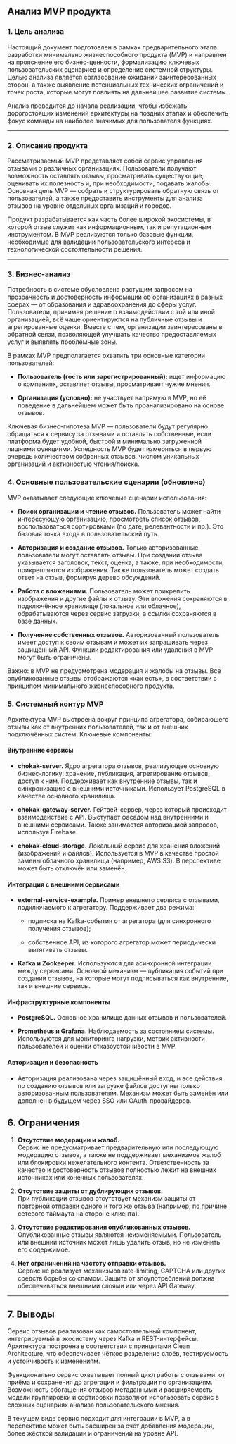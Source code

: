 
## Анализ MVP продукта

### 1. Цель анализа

Настоящий документ подготовлен в рамках предварительного этапа разработки минимально жизнеспособного продукта (MVP) и направлен на прояснение его бизнес-ценности, формализацию ключевых пользовательских сценариев и определение системной структуры. Целью анализа является согласование ожиданий заинтересованных сторон, а также выявление потенциальных технических ограничений и точек роста, которые могут повлиять на дальнейшее развитие системы.

Анализ проводится до начала реализации, чтобы избежать дорогостоящих изменений архитектуры на поздних этапах и обеспечить фокус команды на наиболее значимых для пользователя функциях.

---

### 2. Описание продукта

Рассматриваемый MVP представляет собой сервис управления отзывами о различных организациях. Пользователи получают возможность оставлять отзывы, просматривать существующие, оценивать их полезность и, при необходимости, подавать жалобы. Основная цель MVP — собрать и структурировать обратную связь от пользователей, а также предоставить инструменты для анализа отзывов на уровне отдельных организаций и городов.

Продукт разрабатывается как часть более широкой экосистемы, в которой отзыв служит как информационным, так и репутационным инструментом. В MVP реализуются только базовые функции, необходимые для валидации пользовательского интереса и технологической состоятельности решения.

---

### 3. Бизнес-анализ

Потребность в системе обусловлена растущим запросом на прозрачность и достоверность информации об организациях в разных сферах — от образования и здравоохранения до сферы услуг. Пользователи, принимая решение о взаимодействии с той или иной организацией, всё чаще ориентируются на публичные отзывы и агрегированные оценки. Вместе с тем, организации заинтересованы в обратной связи, позволяющей улучшать качество предоставляемых услуг и выявлять проблемные зоны.

В рамках MVP предполагается охватить три основные категории пользователей:

- **Пользователь (гость или зарегистрированный):** ищет информацию о компаниях, оставляет отзывы, просматривает чужие мнения.
    
- **Организация (условно):** не участвует напрямую в MVP, но её поведение в дальнейшем может быть проанализировано на основе отзывов.
    

Ключевая бизнес-гипотеза MVP — пользователи будут регулярно обращаться к сервису за отзывами и оставлять собственные, если платформа будет удобной, быстрой и минимально загруженной лишними функциями. Успешность MVP будет измеряться в первую очередь количеством собранных отзывов, числом уникальных организаций и активностью чтения/поиска.
### 4. Основные пользовательские сценарии (обновлено)

MVP охватывает следующие ключевые сценарии использования:

- **Поиск организации и чтение отзывов.** Пользователь может найти интересующую организацию, просмотреть список отзывов, воспользоваться сортировками (по дате, релевантности и пр.). Это базовая точка входа в пользовательский путь.
    
- **Авторизация и создание отзывов.** Только авторизованные пользователи могут оставлять отзывы. При создании отзыва указывается заголовок, текст, оценка, а также, при необходимости, прикрепляются изображения. Также пользователь может создать ответ на отзыв, формируя дерево обсуждений.
    
- **Работа с вложениями.** Пользователь может прикрепить изображения и другие файлы к отзыву. Эти вложения сохраняются в подключённое хранилище (локальное или облачное), обрабатываются через сервис загрузки, а ссылки сохраняются в базе данных.
    
- **Получение собственных отзывов.** Авторизованный пользователь имеет доступ к своим отзывам и может их запрашивать через защищённый API. Функции редактирования или удаления в MVP могут быть ограничены.
    

Важно: в MVP не предусмотрена модерация и жалобы на отзывы. Все опубликованные отзывы отображаются «как есть», в соответствии с принципом минимального жизнеспособного продукта.
### 5. Системный контур MVP

Архитектура MVP выстроена вокруг принципа агрегатора, собирающего отзывы как от внутренних пользователей, так и от внешних подключённых систем. Ключевые компоненты:

#### Внутренние сервисы

- **chokak-server.** Ядро агрегатора отзывов, реализующее основную бизнес-логику: хранение, публикация, агрегирование отзывов, доступ к ним. Поддерживает как внутренние отзывы, так и синхронизацию с внешними источниками. Использует PostgreSQL в качестве основного хранилища.
    
- **chokak-gateway-server.** Гейтвей-сервер, через который происходит взаимодействие с API. Выступает фасадом над внутренними и внешними сервисами. Также занимается авторизацией запросов, используя Firebase.
    
- **chokak-cloud-storage.** Локальный сервис для хранения вложений (изображений и файлов). Используется в MVP в качестве простой замены облачного хранилища (например, AWS S3). В перспективе может быть отключён или заменён.
    

#### Интеграция с внешними сервисами

- **external-service-example.** Пример внешнего сервиса с отзывами, подключаемого к агрегатору. Поддерживает два режима:
    
    - подписка на Kafka-события от агрегатора (для синхронного получения отзывов);
        
    - собственное API, из которого агрегатор может периодически вытягивать отзывы.
        
- **Kafka и Zookeeper.** Используются для асинхронной интеграции между сервисами. Основной механизм — публикация событий при создании отзывов, на которые могут подписываться как внутренние, так и внешние сервисы.
    

#### Инфраструктурные компоненты

- **PostgreSQL.** Основное хранилище данных отзывов и пользователей.
    
- **Prometheus и Grafana.** Наблюдаемость за состоянием системы. Используются для мониторинга нагрузки, метрик активности пользователей и оценки отказоустойчивости в MVP.
    

#### Авторизация и безопасность

- Авторизация реализована через защищённый вход, и все действия по созданию отзывов или загрузке файлов доступны только авторизованным пользователям. Механизм может быть заменён или дополнен в будущем через SSO или OAuth-провайдеров.
## 6. Ограничения

1. **Отсутствие модерации и жалоб.**  
    Сервис не предусматривает предварительную или последующую модерацию отзывов, а также не поддерживает механизмов жалоб или блокировки нежелательного контента. Ответственность за качество и достоверность отзывов полностью лежит на внешних источниках или конечных пользователях.
    
2. **Отсутствие защиты от дублирующих отзывов.**  
    При публикации отзывов отсутствует механизм защиты от повторной отправки одного и того же отзыва (например, по причине сетевого таймаута на стороне клиента).
    
3. **Отсутствие редактирования опубликованных отзывов.**  
    Опубликованные отзывы являются неизменяемыми. Пользователь или внешний источник может лишь удалить отзыв, но не изменить его содержимое.
    
4. **Нет ограничений на частоту отправки отзывов.**  
    Сервис не реализует механизмов rate-limiting, CAPTCHA или других средств борьбы со спамом. Защита от злоупотреблений должна обеспечиваться внешними слоями или через API Gateway.
    

---

## 7. Выводы

Сервис отзывов реализован как самостоятельный компонент, интегрируемый в экосистему через Kafka и REST-интерфейсы. Архитектура построена в соответствии с принципами Clean Architecture, что обеспечивает чёткое разделение слоёв, тестируемость и устойчивость к изменениям.

Функционально сервис охватывает полный цикл работы с отзывами: от приёма и сохранения до агрегации и фильтрации по организациям. Возможность обогащения отзывов метаданными и расширяемость модели группировки и сортировки позволяют использовать сервис в сложных сценариях анализа пользовательского мнения.

В текущем виде сервис подходит для интеграции в MVP, а в перспективе может быть расширен за счёт добавления модерации, более жёсткой валидации и ограничений на уровне API.
